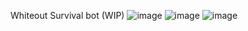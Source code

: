 Whiteout Survival bot (WIP)
![image](https://github.com/user-attachments/assets/cf544d65-c1cc-45fe-880b-c323fe395189)
![image](https://github.com/user-attachments/assets/2fcac2d9-6483-474f-bcb3-3db09340263e)
![image](https://github.com/user-attachments/assets/7eee7dfc-2ebb-48ef-a396-167851ea8e90)

